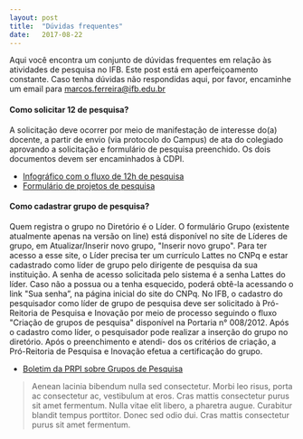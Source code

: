 ```yaml
---
layout: post
title:  "Dúvidas frequentes"
date:   2017-08-22
---
```


<p class="intro"><span class="dropcap">A</span>qui você encontra um conjunto de dúvidas frequentes em relação às atividades de pesquisa no IFB. Este post está em aperfeiçoamento constante. Caso tenha dúvidas não respondidas aqui, por favor, encaminhe um email para <a href="mailto:marcos.ferreira@ifb.edu.br">marcos.ferreira@ifb.edu.br</a></p>

#### Como solicitar 12 de pesquisa?

A solicitação deve ocorrer por meio de manifestação de interesse do(a) docente, a partir de envio (via protocolo do Campus) de ata do colegiado aprovando a solicitação e formulário de pesquisa preenchido. Os dois documentos devem ser encaminhados à CDPI. 

* <a href="https://drive.google.com/file/d/0BxryQ3cOy6LDSmJlQU5pNTU5enc/view?usp=sharing" target="_blank">Infográfico com o fluxo de 12h de pesquisa</a>
* <a href="https://drive.google.com/a/etfbsb.edu.br/file/d/0BxXjD-WQ-AqkeVdfV1oyR053UTg/view?usp=sharing" target="_blank">Formulário de projetos de pesquisa</a>

#### Como cadastrar grupo de pesquisa?

Quem registra o grupo no Diretório é o Líder. O formulário Grupo (existente atualmente apenas na versão on line) 
está disponível no site de Líderes de grupo, em Atualizar/Inserir novo grupo, "Inserir novo grupo". Para ter acesso a 
esse site, o Líder precisa ter um currículo Lattes no CNPq e estar cadastrado como líder de grupo pelo dirigente de 
pesquisa da sua instituição. A senha de acesso solicitada pelo sistema é a senha Lattes do líder. Caso não a possua 
ou a tenha esquecido, poderá obtê-la acessando o link "Sua senha”, na página inicial do site do CNPq.
No IFB, o cadastro do pesquisador como líder de grupo de pesquisa deve ser solicitado à Pró-Reitoria de Pesquisa e Inovação 
por meio de processo seguindo o fluxo "Criação de grupos de pesquisa" disponível na Portaria n° 008/2012. Após o 
cadastro como líder, o pesquisador pode realizar a inserção do grupo no diretório. Após o preenchimento e atendi-
dos os critérios de criação, a Pró-Reitoria de Pesquisa e Inovação efetua a certificação do grupo.

* <a href="http://www.ifb.edu.br/attachments/article/6752/Boletim%20PRPI%201-2017.pdf" target="_blank">Boletim da PRPI sobre Grupos de Pesquisa</a>

<blockquote>Aenean lacinia bibendum nulla sed consectetur. Morbi leo risus, porta ac consectetur ac, vestibulum at eros. Cras mattis consectetur purus sit amet fermentum. Nulla vitae elit libero, a pharetra augue. Curabitur blandit tempus porttitor. Donec sed odio dui. Cras mattis consectetur purus sit amet fermentum.</blockquote>
